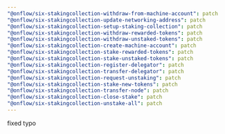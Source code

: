```yaml
---
"@onflow/six-stakingcollection-withdraw-from-machine-account": patch
"@onflow/six-stakingcollection-update-networking-address": patch
"@onflow/six-stakingcollection-setup-staking-collection": patch
"@onflow/six-stakingcollection-withdraw-rewarded-tokens": patch
"@onflow/six-stakingcollection-withdraw-unstaked-tokens": patch
"@onflow/six-stakingcollection-create-machine-account": patch
"@onflow/six-stakingcollection-stake-rewarded-tokens": patch
"@onflow/six-stakingcollection-stake-unstaked-tokens": patch
"@onflow/six-stakingcollection-register-delegator": patch
"@onflow/six-stakingcollection-transfer-delegator": patch
"@onflow/six-stakingcollection-request-unstaking": patch
"@onflow/six-stakingcollection-stake-new-tokens": patch
"@onflow/six-stakingcollection-transfer-node": patch
"@onflow/six-stakingcollection-close-stake": patch
"@onflow/six-stakingcollection-unstake-all": patch
---
```


fixed typo
